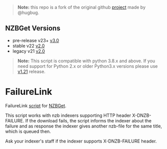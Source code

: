 > **Note:** this repo is a fork of the original github [project](https://github.com/nzbget/FailureLink)
> made by @hugbug.

## NZBGet Versions

- pre-release v23+  [v3.0](https://github.com/nzbgetcom/Extension-FailureLink/releases/tag/v3.0)
- stable  v22 [v2.0](https://github.com/nzbgetcom/Extension-FailureLink/releases/tag/v2.0)
- legacy  v21 [v2.0](https://github.com/nzbgetcom/Extension-FailureLink/releases/tag/v2.0)

> **Note:** This script is compatible with python 3.8.x and above.
If you need support for Python 2.x or older Python3.x versions please use [v1.21](https://github.com/nzbgetcom/Extension-FailureLink/releases/tag/v1.21) release.

# FailureLink
FailureLink [script](https://nzbget.com/documentation/post-processing-scripts/) for [NZBGet](https://nzbget.com).

This script works with nzb indexers supporting HTTP header X-DNZB-FAILURE. If the download fails, the script informs the indexer about the failure and as response the indexer gives another nzb-file for the same title, which is queued then.

Ask your indexer's staff if the indexer supports X-DNZB-FAILURE header.
